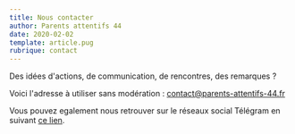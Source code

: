 ```yaml
---
title: Nous contacter
author: Parents attentifs 44
date: 2020-02-02
template: article.pug
rubrique: contact
---
```


Des idées d'actions, de communication, de rencontres, des remarques ?

Voici l'adresse à utiliser sans modération : [contact@parents-attentifs-44.fr](mailto:contact@parents-attentifs-44.fr)

Vous pouvez egalement nous retrouver sur le réseaux social Télégram en suivant [ce lien](https://t.me/joinchat/HvUCfTTbEYcrn-1L?fbclid=IwAR2DrDYLN4Qizt9_5XDrzYE0n3Pop5R9iWeRuM52NNtu2H1e_e0Y20UiQac).
